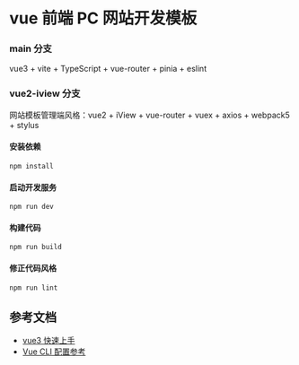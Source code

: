 # vue 前端 PC 网站开发模板

### main 分支
vue3 + vite + TypeScript + vue-router + pinia + eslint

### vue2-iview 分支

网站模板管理端风格：vue2 + iView + vue-router + vuex + axios + webpack5 + stylus

#### 安装依赖
```
npm install
```

#### 启动开发服务
```
npm run dev
```

#### 构建代码
```
npm run build
```

#### 修正代码风格
```
npm run lint
```


## 参考文档
* [vue3 快速上手](https://cn.vuejs.org/guide/quick-start.html)
* [Vue CLI 配置参考](https://cli.vuejs.org/config)